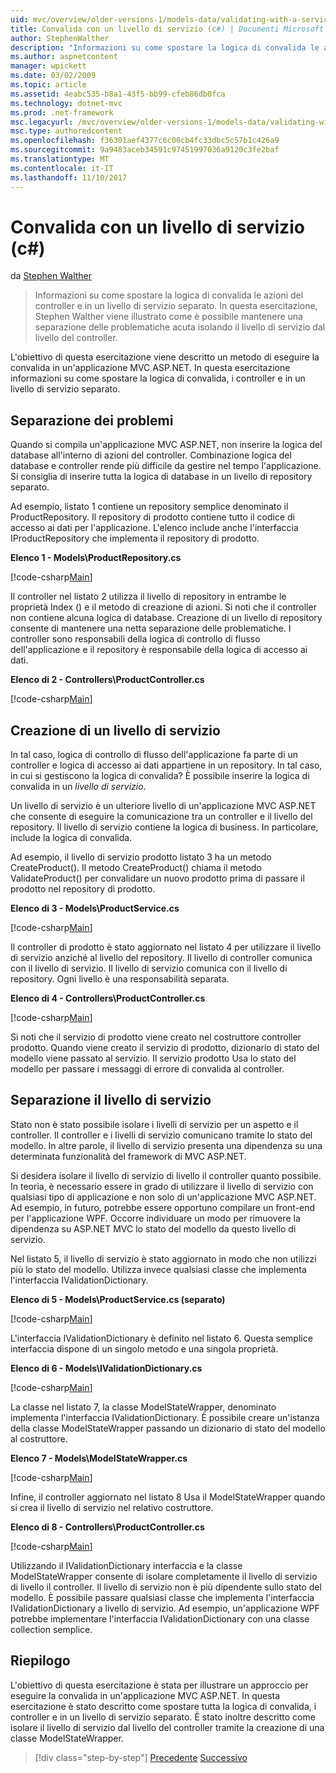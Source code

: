 ```yaml
---
uid: mvc/overview/older-versions-1/models-data/validating-with-a-service-layer-cs
title: Convalida con un livello di servizio (c#) | Documenti Microsoft
author: StephenWalther
description: "Informazioni su come spostare la logica di convalida le azioni del controller e in un livello di servizio separato. In questa esercitazione, Stephen Walther illustra come è..."
ms.author: aspnetcontent
manager: wpickett
ms.date: 03/02/2009
ms.topic: article
ms.assetid: 4eabc535-b8a1-43f5-bb99-cfeb86db0fca
ms.technology: dotnet-mvc
ms.prod: .net-framework
msc.legacyurl: /mvc/overview/older-versions-1/models-data/validating-with-a-service-layer-cs
msc.type: authoredcontent
ms.openlocfilehash: f36301aef4377c6c00cb4fc33dbc5c57b1c426a9
ms.sourcegitcommit: 9a9483aceb34591c97451997036a9120c3fe2baf
ms.translationtype: MT
ms.contentlocale: it-IT
ms.lasthandoff: 11/10/2017
---
```

<a name="validating-with-a-service-layer-c"></a>Convalida con un livello di servizio (c#)
====================
da [Stephen Walther](https://github.com/StephenWalther)

> Informazioni su come spostare la logica di convalida le azioni del controller e in un livello di servizio separato. In questa esercitazione, Stephen Walther viene illustrato come è possibile mantenere una separazione delle problematiche acuta isolando il livello di servizio dal livello del controller.


L'obiettivo di questa esercitazione viene descritto un metodo di eseguire la convalida in un'applicazione MVC ASP.NET. In questa esercitazione informazioni su come spostare la logica di convalida, i controller e in un livello di servizio separato.

## <a name="separating-concerns"></a>Separazione dei problemi

Quando si compila un'applicazione MVC ASP.NET, non inserire la logica del database all'interno di azioni del controller. Combinazione logica del database e controller rende più difficile da gestire nel tempo l'applicazione. Si consiglia di inserire tutta la logica di database in un livello di repository separato.

Ad esempio, listato 1 contiene un repository semplice denominato il ProductRepository. Il repository di prodotto contiene tutto il codice di accesso ai dati per l'applicazione. L'elenco include anche l'interfaccia IProductRepository che implementa il repository di prodotto.

**Elenco 1 - Models\ProductRepository.cs**

[!code-csharp[Main](validating-with-a-service-layer-cs/samples/sample1.cs)]

Il controller nel listato 2 utilizza il livello di repository in entrambe le proprietà Index () e il metodo di creazione di azioni. Si noti che il controller non contiene alcuna logica di database. Creazione di un livello di repository consente di mantenere una netta separazione delle problematiche. I controller sono responsabili della logica di controllo di flusso dell'applicazione e il repository è responsabile della logica di accesso ai dati.

**Elenco di 2 - Controllers\ProductController.cs**

[!code-csharp[Main](validating-with-a-service-layer-cs/samples/sample2.cs)]

## <a name="creating-a-service-layer"></a>Creazione di un livello di servizio

In tal caso, logica di controllo di flusso dell'applicazione fa parte di un controller e logica di accesso ai dati appartiene in un repository. In tal caso, in cui si gestiscono la logica di convalida? È possibile inserire la logica di convalida in un *livello di servizio*.

Un livello di servizio è un ulteriore livello di un'applicazione MVC ASP.NET che consente di eseguire la comunicazione tra un controller e il livello del repository. Il livello di servizio contiene la logica di business. In particolare, include la logica di convalida.

Ad esempio, il livello di servizio prodotto listato 3 ha un metodo CreateProduct(). Il metodo CreateProduct() chiama il metodo ValidateProduct() per convalidare un nuovo prodotto prima di passare il prodotto nel repository di prodotto.

**Elenco di 3 - Models\ProductService.cs**

[!code-csharp[Main](validating-with-a-service-layer-cs/samples/sample3.cs)]

Il controller di prodotto è stato aggiornato nel listato 4 per utilizzare il livello di servizio anziché al livello del repository. Il livello di controller comunica con il livello di servizio. Il livello di servizio comunica con il livello di repository. Ogni livello è una responsabilità separata.

**Elenco di 4 - Controllers\ProductController.cs**

[!code-csharp[Main](validating-with-a-service-layer-cs/samples/sample4.cs)]

Si noti che il servizio di prodotto viene creato nel costruttore controller prodotto. Quando viene creato il servizio di prodotto, dizionario di stato del modello viene passato al servizio. Il servizio prodotto Usa lo stato del modello per passare i messaggi di errore di convalida al controller.

## <a name="decoupling-the-service-layer"></a>Separazione il livello di servizio

Stato non è stato possibile isolare i livelli di servizio per un aspetto e il controller. Il controller e i livelli di servizio comunicano tramite lo stato del modello. In altre parole, il livello di servizio presenta una dipendenza su una determinata funzionalità del framework di MVC ASP.NET.

Si desidera isolare il livello di servizio di livello il controller quanto possibile. In teoria, è necessario essere in grado di utilizzare il livello di servizio con qualsiasi tipo di applicazione e non solo di un'applicazione MVC ASP.NET. Ad esempio, in futuro, potrebbe essere opportuno compilare un front-end per l'applicazione WPF. Occorre individuare un modo per rimuovere la dipendenza su ASP.NET MVC lo stato del modello da questo livello di servizio.

Nel listato 5, il livello di servizio è stato aggiornato in modo che non utilizzi più lo stato del modello. Utilizza invece qualsiasi classe che implementa l'interfaccia IValidationDictionary.

**Elenco di 5 - Models\ProductService.cs (separato)**

[!code-csharp[Main](validating-with-a-service-layer-cs/samples/sample5.cs)]

L'interfaccia IValidationDictionary è definito nel listato 6. Questa semplice interfaccia dispone di un singolo metodo e una singola proprietà.

**Elenco di 6 - Models\IValidationDictionary.cs**

[!code-csharp[Main](validating-with-a-service-layer-cs/samples/sample6.cs)]

La classe nel listato 7, la classe ModelStateWrapper, denominato implementa l'interfaccia IValidationDictionary. È possibile creare un'istanza della classe ModelStateWrapper passando un dizionario di stato del modello al costruttore.

**Elenco 7 - Models\ModelStateWrapper.cs**

[!code-csharp[Main](validating-with-a-service-layer-cs/samples/sample7.cs)]

Infine, il controller aggiornato nel listato 8 Usa il ModelStateWrapper quando si crea il livello di servizio nel relativo costruttore.

**Elenco di 8 - Controllers\ProductController.cs**

[!code-csharp[Main](validating-with-a-service-layer-cs/samples/sample8.cs)]

Utilizzando il IValidationDictionary interfaccia e la classe ModelStateWrapper consente di isolare completamente il livello di servizio di livello il controller. Il livello di servizio non è più dipendente sullo stato del modello. È possibile passare qualsiasi classe che implementa l'interfaccia IValidationDictionary a livello di servizio. Ad esempio, un'applicazione WPF potrebbe implementare l'interfaccia IValidationDictionary con una classe collection semplice.

## <a name="summary"></a>Riepilogo

L'obiettivo di questa esercitazione è stata per illustrare un approccio per eseguire la convalida in un'applicazione MVC ASP.NET. In questa esercitazione è stato descritto come spostare tutta la logica di convalida, i controller e in un livello di servizio separato. È stato inoltre descritto come isolare il livello di servizio dal livello del controller tramite la creazione di una classe ModelStateWrapper.

>[!div class="step-by-step"]
[Precedente](validating-with-the-idataerrorinfo-interface-cs.md)
[Successivo](validation-with-the-data-annotation-validators-cs.md)

